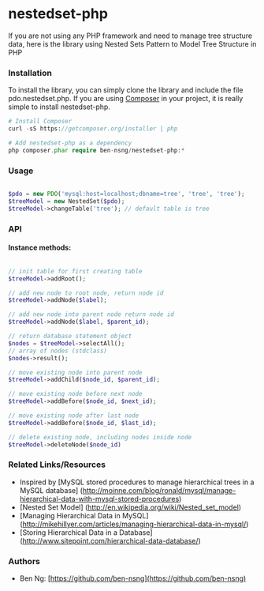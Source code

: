 # nestedset-php

If you are not using any PHP framework and need to manage tree structure data, here is the library using Nested Sets Pattern to Model Tree Structure in PHP

### Installation

To install the library, you can simply clone the library and include the file pdo.nestedset.php. If you are using [Composer](http://getcomposer.org/) 
in your project, it is really simple to install nestedset-php.

```PHP
# Install Composer
curl -sS https://getcomposer.org/installer | php

# Add nestedset-php as a dependency
php composer.phar require ben-nsng/nestedset-php:*
``` 

### Usage

```php

$pdo = new PDO('mysql:host=localhost;dbname=tree', 'tree', 'tree');
$treeModel = new NestedSet($pdo);
$treeModel->changeTable('tree'); // default table is tree
```

### API

#### Instance methods:

```php

// init table for first creating table
$treeModel->addRoot();

// add new node to root node, return node id
$treeModel->addNode($label);

// add new node into parent node return node id
$treeModel->addNode($label, $parent_id);

// return database statement object
$nodes = $treeModel->selectAll();
// array of nodes (stdclass)
$nodes->result();

// move existing node into parent node
$treeModel->addChild($node_id, $parent_id);

// move existing node before next node
$treeModel->addBefore($node_id, $next_id);

// move existing node after last node
$treeModel->addBefore($node_id, $last_id);

// delete existing node, including nodes inside node
$treeModel->deleteNode($node_id)
```

### Related Links/Resources

* Inspired by [MySQL stored procedures to manage hierarchical trees in a MySQL database] (http://moinne.com/blog/ronald/mysql/manage-hierarchical-data-with-mysql-stored-procedures)
* [Nested Set Model] (http://en.wikipedia.org/wiki/Nested_set_model)
* [Managing Hierarchical Data in MySQL] (http://mikehillyer.com/articles/managing-hierarchical-data-in-mysql/)
* [Storing Hierarchical Data in a Database] (http://www.sitepoint.com/hierarchical-data-database/)

### Authors

* Ben Ng: [https://github.com/ben-nsng](https://github.com/ben-nsng)
